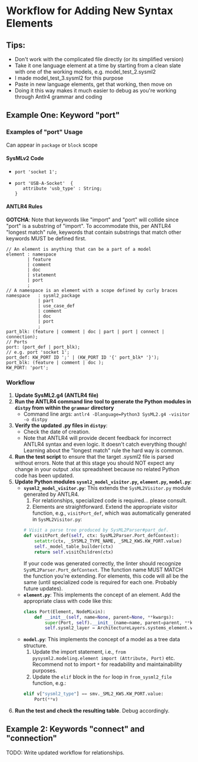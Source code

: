# Workflow for Adding New Syntax Elements

## Tips:

- Don't work with the complicated file directly (or its simplified version)
- Take it one language element at a time by starting from a clean slate with one of the working models, e.g. model_test_2.sysml2
- I made model_test_3.sysml2 for this purpose
- Paste in new language elements, get that working, then move on
- Doing it this way makes it much easier to debug as you're working through Antlr4 grammar and coding

## Example One: Keyword "port"

### Examples of "port" Usage

Can appear in `package` or `block` scope

#### SysMLv2 Code

- `port 'socket 1';`
-  ```sysml
   port 'USB-A-Socket'  {
      attribute 'usb_type' : String;
   }
   ```

#### ANTLR4 Rules

**GOTCHA**: Note that keywords like "import" and "port" will collide since "port" is a substring of "import". To accommodate this, per ANTLR4 "longest match" rule, keywords that contain substrings that match other keywords MUST be defined first.

```antlr4
// An element is anything that can be a part of a model
element : namespace
        | feature 
        | comment 
        | doc
        | statement
        | port
        ;
// A namespace is an element with a scope defined by curly braces
namespace   : sysml2_package 
            | part 
            | use_case_def 
            | comment 
            | doc
            | port
            ;
part_blk: (feature | comment | doc | part | port | connect | connection);  
// Ports
port: (port_def | port_blk);
// e.g. port 'socket 1';
port_def: KW_PORT ID ';' | (KW_PORT ID '{' port_blk* '}');
port_blk: (feature | comment | doc );
KW_PORT: 'port';
```



### Workflow

1. **Update SysML2.g4 (ANTLR4 file)**
2. **Run the ANTLR4 command line tool to generate the Python modules in `distpy` from within the `grammar` directory**
    - Command line args: `antlr4 -Dlanguage=Python3 SysML2.g4 -visitor -o distpy`
3. **Verify the updated .py files in `distpy`**:
    - Check the date of creation.
    - Note that ANTLR4 will provide decent feedback for incorrect ANTLR4 syntax and even logic. It doesn't catch everything though! Learning about the "longest match" rule the hard way is common.
4. **Run the test script** to ensure that the target .sysml2 file is parsed without errors. Note that at this stage you should NOT expect any change in your output .xlsx spreadsheet because no related Python code has been updated.
5. **Update Python modules `sysml2_model_visitor.py`, `element.py`, `model.py`**:
    - **`sysml2_model_visitor.py`**: This extends the `SysML2Visitor.py` module generated by ANTLR4.
        1. For relationships, specialized code is required... please consult.
        2. Elements are straightforward. Extend the appropriate visitor function, e.g., `visitPort_def`, which was automatically generated in `SysML2Visitor.py`:
        ```python
        # Visit a parse tree produced by SysML2Parser#part_def.
        def visitPort_def(self, ctx: SysML2Parser.Port_defContext):
            setattr(ctx, _SYSML2_TYPE_NAME, _SML2_KWS.KW_PORT.value)
            self._model_table_builder(ctx)
            return self.visitChildren(ctx)
        ```
        If your code was generated correctly, the linter should recognize `SysML2Parser.Port_defContext`. The function name MUST MATCH the function you're extending. For elements, this code will all be the same (until specialized code is required for each one. Probably future updates).
    - **`element.py`**: This implements the concept of an element. Add the appropriate class with code like this:
        ```python
        class Port(Element, NodeMixin):
            def __init__(self, name=None, parent=None, **kwargs):
                super(Port, self).__init__(name=name, parent=parent, **kwargs)
                self.sysml2_layer = ArchitectureLayers.systems_element.value
        ```
    - **`model.py`**: This implements the concept of a model as a tree data structure.
        1. Update the import statement, i.e., `from pysysml2.modeling.element import (Attribute, Port)` etc. Recommend not to import `*` for readability and maintainability purposes.
        2. Update the `elif` block in the `for` loop in `from_sysml2_file` function, e.g.:
        ```python
        elif v["sysml2_type"] == smv._SML2_KWS.KW_PORT.value:
            Port(**v)
        ```
6. **Run the test and check the resulting table**. Debug accordingly.

## Example 2: Keywords "connect" and "connection"

TODO: Write updated workflow for relationships.